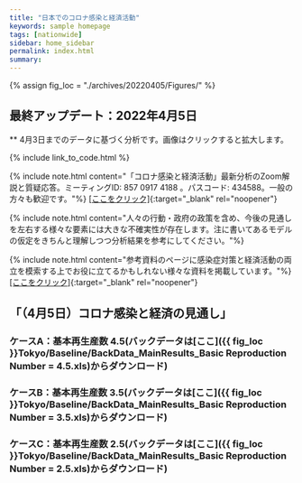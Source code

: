 ```yaml
---
title: "日本でのコロナ感染と経済活動"
keywords: sample homepage
tags: [nationwide]
sidebar: home_sidebar
permalink: index.html
summary:
---
```


{% assign fig_loc = "./archives/20220405/Figures/" %}

## 最終アップデート：2022年4月5日
** 4月3日までのデータに基づく分析です。画像はクリックすると拡大します。

{% include link_to_code.html %}

{% include note.html content="「コロナ感染と経済活動」最新分析のZoom解説と質疑応答。ミーティングID: 857 0917 4188 。パスコード: 434588。一般の方々も歓迎です。"%}
[[ここをクリック]](https://u-tokyo-ac-jp.zoom.us/j/85709174188?pwd=cm5pTjJ0ZU9nelpWUkU3N2tyOGZLZz09){:target="_blank" rel="noopener"}

{% include note.html content="人々の行動・政府の政策を含め、今後の見通しを左右する様々な要素には大きな不確実性が存在します。注に書いてあるモデルの仮定をきちんと理解しつつ分析結果を参考にしてください。"%}

{% include note.html content="参考資料のページに感染症対策と経済活動の両立を模索する上でお役に立てるかもしれない様々な資料を掲載しています。"%}
[[ここをクリック]](https://covid19outputjapan.github.io/JP/resources.html){:target="_blank" rel="noopener"}


## 「（4月5日）コロナ感染と経済の見通し」

### ケースA：基本再生産数 4.5(バックデータは[ここ]({{ fig_loc }}Tokyo/Baseline/BackData_MainResults_Basic Reproduction Number = 4.5.xls)からダウンロード)


### ケースB：基本再生産数 3.5(バックデータは[ここ]({{ fig_loc }}Tokyo/Baseline/BackData_MainResults_Basic Reproduction Number = 3.5.xls)からダウンロード)



### ケースC：基本再生産数 2.5(バックデータは[ここ]({{ fig_loc }}Tokyo/Baseline/BackData_MainResults_Basic Reproduction Number = 2.5.xls)からダウンロード)






